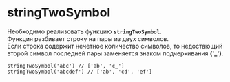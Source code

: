 # stringTwoSymbol

Необходимо реализовать функцию __`stringTwoSymbol`__.  
Функция разбивает строку на пары из двух символов.  
Если строка содержит нечетное количество символов, то недостающий  
второй символ последней пары заменяется знаком подчеркивания __('_')__.  

```
stringTwoSymbol('abc') // ['ab', 'c_']
stringTwoSymbol('abcdef') // ['ab', 'cd', 'ef']
```
